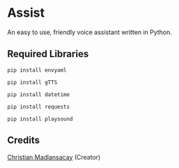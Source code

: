 # Assist
An easy to use, friendly voice assistant written in Python.

## Required Libraries
`pip install envyaml`

`pip install gTTS`

`pip install datetime`

`pip install requests`

`pip install playsound`

## Credits
[Christian Madlansacay](https://solo.to/christianmadlansacay) (Creator)
